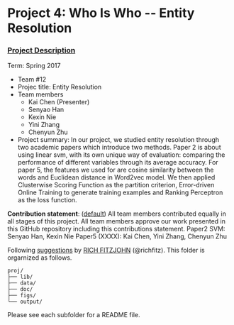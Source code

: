 # Project 4: Who Is Who -- Entity Resolution

### [Project Description](doc/project4_desc.md)

Term: Spring 2017

+ Team #12
+ Projec title: Entity Resolution
+ Team members
	+ Kai Chen (Presenter)
	+ Senyao Han
	+ Kexin Nie
	+ Yini Zhang
	+ Chenyun Zhu
+ Project summary: In our project, we studied entity resolution through two academic papers which introduce two methods. Paper 2 is about using linear svm, with its own unique way of evaluation: comparing the performance of different variables through its average accuracy. For paper 5, the features we used for are cosine similarity between the words and Euclidean distance in Word2vec model. We then applied Clusterwise Scoring Function as the partition criterion, Error-driven Online Training to generate training examples and Ranking Perceptron as the loss function. 
	
**Contribution statement**: ([default](doc/a_note_on_contributions.md)) All team members contributed equally in all stages of this project. All team members approve our work presented in this GitHub repository including this contributions statement. 
Paper2 SVM: Senyao Han, Kexin Nie
Paper5 (XXXX): Kai Chen, Yini Zhang, Chenyun Zhu

Following [suggestions](http://nicercode.github.io/blog/2013-04-05-projects/) by [RICH FITZJOHN](http://nicercode.github.io/about/#Team) (@richfitz). This folder is orgarnized as follows.

```
proj/
├── lib/
├── data/
├── doc/
├── figs/
└── output/
```

Please see each subfolder for a README file.
